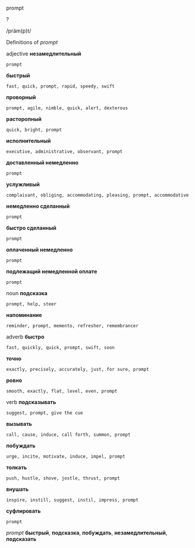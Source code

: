prompt

?

/präm(p)t/

Definitions of _prompt_

adjective
**незамедлительный**

    prompt
**быстрый**

    fast, quick, prompt, rapid, speedy, swift
**проворный**

    prompt, agile, nimble, quick, alert, dexterous
**расторопный**

    quick, bright, prompt
**исполнительный**

    executive, administrative, observant, prompt
**доставленный немедленно**

    prompt
**услужливый**

    complaisant, obliging, accommodating, pleasing, prompt, accommodative
**немедленно сделанный**

    prompt
**быстро сделанный**

    prompt
**оплаченный немедленно**

    prompt
**подлежащий немедленной оплате**

    prompt

noun
**подсказка**

    prompt, help, steer
**напоминание**

    reminder, prompt, memento, refresher, remembrancer

adverb
**быстро**

    fast, quickly, quick, prompt, swift, soon
**точно**

    exactly, precisely, accurately, just, for sure, prompt
**ровно**

    smooth, exactly, flat, level, even, prompt

verb
**подсказывать**

    suggest, prompt, give the cue
**вызывать**

    call, cause, induce, call forth, summon, prompt
**побуждать**

    urge, incite, motivate, induce, impel, prompt
**толкать**

    push, hustle, shove, jostle, thrust, prompt
**внушать**

    inspire, instill, suggest, instil, impress, prompt
**суфлировать**

    prompt

_prompt_
**быстрый**, **подсказка**, **побуждать**, **незамедлительный**, **подсказать**